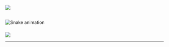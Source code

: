 ![](https://github-readme-stats.vercel.app/api/top-langs/?username=FlexTapeDev&theme=shadow_green&hide_border=false&include_all_commits=false&count_private=false&layout=compact)

<br clear="both">

<img src="https://profile-readme-generator.com/assets/snake.svg" alt="Snake animation" />

###

[![](https://visitcount.itsvg.in/api?id=FlexTapeDev&icon=5&color=3)](https://visitcount.itsvg.in)

---
